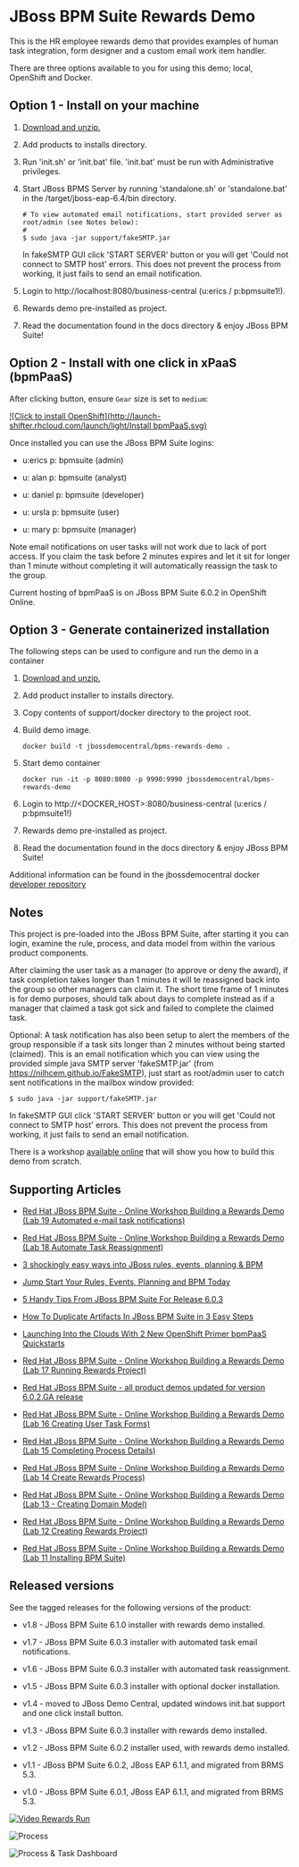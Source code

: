 JBoss BPM Suite Rewards Demo
============================
This is the HR employee rewards demo that provides examples of human task integration, form designer
and a custom email work item handler.

There are three options available to you for using this demo; local, OpenShift and Docker.


Option 1 - Install on your machine
----------------------------------
1. [Download and unzip.](https://github.com/jbossdemocentral/bpms-rewards-demo/archive/master.zip)

2. Add products to installs directory.

3. Run 'init.sh' or 'init.bat' file. 'init.bat' must be run with Administrative privileges.

4. Start JBoss BPMS Server by running 'standalone.sh' or 'standalone.bat' in the <path-to-project>/target/jboss-eap-6.4/bin directory.

   ```
   # To view automated email notifications, start provided server as root/admin (see Notes below):
   #
   $ sudo java -jar support/fakeSMTP.jar 
   ```

   In fakeSMTP GUI click 'START SERVER' button or you will get 'Could not connect to SMTP host' errors. This does not prevent 
   the process from working, it just fails to send an email notification.

5. Login to http://localhost:8080/business-central  (u:erics / p:bpmsuite1!).

6. Rewards demo pre-installed as project.

7. Read the documentation found in the docs directory & enjoy JBoss BPM Suite!


Option 2 - Install with one click in xPaaS (bpmPaaS)
----------------------------------------------------
After clicking button, ensure `Gear` size is set to `medium`:

[![Click to install OpenShift](http://launch-shifter.rhcloud.com/launch/light/Install bpmPaaS.svg)](https://openshift.redhat.com/app/console/application_type/custom?&cartridges[]=https://raw.githubusercontent.com/jbossdemocentral/cartridge-bpmPaaS-rewards-demo/master/metadata/manifest.yml&name=rewards&gear_profile=medium&initial_git_url=)

Once installed you can use the JBoss BPM Suite logins: 

   * u:erics   p: bpmsuite  (admin)

   * u: alan   p: bpmsuite  (analyst)

   * u: daniel p: bpmsuite (developer)

   * u: ursla  p: bpmsuite (user)

   * u: mary   p: bpmsuite (manager)

Note email notifications on user tasks will not work due to lack of port access. If you claim the task before 2 minutes expires and
let it sit for longer than 1 minute without completing it will automatically reassign the task to the group.

Current hosting of bpmPaaS is on JBoss BPM Suite 6.0.2 in OpenShift Online.


Option 3 - Generate containerized installation
----------------------------------------------
The following steps can be used to configure and run the demo in a container

1. [Download and unzip.](https://github.com/jbossdemocentral/bpms-rewards-demo/archive/master.zip)

2. Add product installer to installs directory.

3. Copy contents of support/docker directory to the project root.

4. Build demo image.

	```
	docker build -t jbossdemocentral/bpms-rewards-demo .
	```
5. Start demo container

	```
	docker run -it -p 8080:8080 -p 9990:9990 jbossdemocentral/bpms-rewards-demo
	```
6. Login to http://&lt;DOCKER_HOST&gt;:8080/business-central (u:erics / p:bpmsuite1!)

7. Rewards demo pre-installed as project.

8. Read the documentation found in the docs directory & enjoy JBoss BPM Suite!

Additional information can be found in the jbossdemocentral docker [developer repository](https://github.com/jbossdemocentral/docker-developer)


Notes
-----
This project is pre-loaded into the JBoss BPM Suite, after starting it you can login,
examine the rule, process, and data model from within the various product components.

After claiming the user task as a manager (to approve or deny the award), if task completion takes longer
than 1 minutes it will te reassigned back into the group so other managers can claim it. The short time frame
of 1 minutes is for demo purposes, should talk about days to complete instead as if a manager that claimed a
task got sick and failed to complete the claimed task.

Optional: A task notification has also been setup to alert the members of the group responsible if a task sits longer than 2 minutes
without being started (claimed). This is an email notification which you can view using the provided simple java SMTP server 
'fakeSMTP.jar' (from https://nilhcem.github.io/FakeSMTP), just start as root/admin user to catch sent notifications in the
mailbox window provided:

   ```
   $ sudo java -jar support/fakeSMTP.jar 
   ```

   In fakeSMTP GUI click 'START SERVER' button or you will get 'Could not connect to SMTP host' errors. This does not prevent 
   the process from working, it just fails to send an email notification.

There is a workshop [available online](http://bpmworkshop-onthe.rhcloud.com) that will show you how to build this demo from scratch. 


Supporting Articles
-------------------
- [Red Hat JBoss BPM Suite - Online Workshop Building a Rewards Demo (Lab 19 Automated e-mail task notifications)](http://www.schabell.org/2015/03/redhat-jboss-bpmsuite-online-workshop-lab19-automate-task-notification.html)

- [Red Hat JBoss BPM Suite - Online Workshop Building a Rewards Demo (Lab 18 Automate Task Reassignment)](http://www.schabell.org/2015/03/redhat-jboss-bpmsuite-online-workshop-lab18-automate-task-reassignment.html)

- [3 shockingly easy ways into JBoss rules, events, planning & BPM](http://www.schabell.org/2015/01/3-shockingly-easy-ways-into-jboss-brms-bpmsuite.html)

- [Jump Start Your Rules, Events, Planning and BPM Today](http://www.schabell.org/2014/12/jump-start-rules-events-planning-bpm-today.html)

- [5 Handy Tips From JBoss BPM Suite For Release 6.0.3](http://www.schabell.org/2014/10/5-handy-tips-from-jboss-bpmsuite-release-603.html)

- [How To Duplicate Artifacts In JBoss BPM Suite in 3 Easy Steps](http://www.schabell.org/2014/10/how-to-duplicate-artifacts-within-jboss-bpmsuite-in-3-easy-steps.html)

- [Launching Into the Clouds With 2 New OpenShift Primer bpmPaaS Quickstarts](http://www.schabell.org/2014/10/launching-into-clouds-with-2-new-openshift-primer-bpmpaas-quickstarts.html)

- [Red Hat JBoss BPM Suite - Online Workshop Building a Rewards Demo (Lab 17 Running Rewards Project)](http://www.schabell.org/2014/09/redhat-jboss-bpmsuite-online-workshop-lab17-running-rewards-project.html)

- [Red Hat JBoss BPM Suite - all product demos updated for version 6.0.2.GA release](http://www.schabell.org/2014/07/redhat-jboss-bpmsuite-product-demos-6.0.2-updated.html)

- [Red Hat JBoss BPM Suite - Online Workshop Building a Rewards Demo (Lab 16 Creating User Task Forms)](http://www.schabell.org/2014/06/redhat-jboss-bpmsuite-online-workshop-rewards-lab16-user-task-forms.html)

- [Red Hat JBoss BPM Suite - Online Workshop Building a Rewards Demo (Lab 15 Completing Process Details)](http://www.schabell.org/2014/06/redhat-jboss-bpmsuite-online-workshop-rewards-lab15-process-details.html)

- [Red Hat JBoss BPM Suite - Online Workshop Building a Rewards Demo (Lab 14 Create Rewards Process)](http://www.schabell.org/2014/06/redhat-jboss-bpmsuite-online-workshop-rewards-lab14-rewards-process.html)

- [Red Hat JBoss BPM Suite - Online Workshop Building a Rewards Demo (Lab 13 - Creating Domain Model)](http://www.schabell.org/2014/06/redhat-jboss-bpmsuite-online-workshop-rewards-lab13-creating-domain-model.html)

- [Red Hat JBoss BPM Suite - Online Workshop Building a Rewards Demo (Lab 12 Creating Rewards Project)](http://www.schabell.org/2014/05/redhat-jboss-brms-online-workshop-coolstore-lab12-designing-rewards-process.html)

- [Red Hat JBoss BPM Suite - Online Workshop Building a Rewards Demo (Lab 11 Installing BPM Suite)](http://www.schabell.org/2014/05/redhat-jboss-brms-online-workshop-coolstore-lab11-installing-bpmsuite.html)


Released versions
-----------------
See the tagged releases for the following versions of the product:

- v1.8 - JBoss BPM Suite 6.1.0 installer with rewards demo installed.

- v1.7 - JBoss BPM Suite 6.0.3 installer with automated task email notifications.

- v1.6 - JBoss BPM Suite 6.0.3 installer with automated task reassignment.

- v1.5 - JBoss BPM Suite 6.0.3 installer with optional docker installation.

- v1.4 - moved to JBoss Demo Central, updated windows init.bat support and one click install button.

- v1.3 - JBoss BPM Suite 6.0.3 installer with rewards demo installed.

- v1.2 - JBoss BPM Suite 6.0.2 installer used, with rewards demo installed.

- v1.1 - JBoss BPM Suite 6.0.2, JBoss EAP 6.1.1, and migrated from BRMS 5.3.

- v1.0 - JBoss BPM Suite 6.0.1, JBoss EAP 6.1.1, and migrated from BRMS 5.3.


[![Video Rewards Run](https://raw.githubusercontent.com/eschabell/erics-images/master/brms_bpms_workshop/image309.png)](http://vimeo.com/ericschabell/bpms-hr-employee-rewards-demo-run)

![Process](https://raw.githubusercontent.com/jbossdemocentral/bpms-rewards-demo/master/docs/demo-images/rewards-process.png)

![Process & Task Dashboard](https://raw.githubusercontent.com/jbossdemocentral/bpms-rewards-demo/master/docs/demo-images/mock-bpm-data.png)


